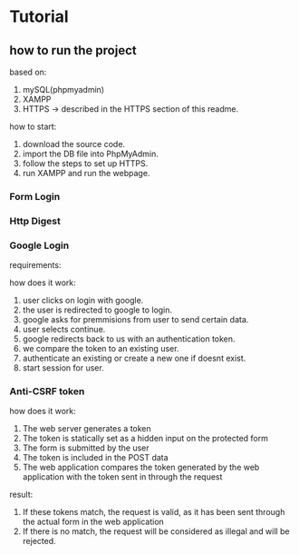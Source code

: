 
# Tutorial

## how to run the project

based on:
1. mySQL(phpmyadmin)
2. XAMPP
3. HTTPS -> described in the HTTPS section of this readme.

how to start:
1. download the source code.
2. import the DB file into PhpMyAdmin.
3. follow the steps to set up HTTPS.
4. run XAMPP and run the webpage.

### Form Login

### Http Digest

### 

### Google Login
requirements:


how does it work:
1. user clicks on login with google.
2. the user is redirected to google to login.
3. google asks for premmisions from user to send certain data.
4. user selects continue.
5. google redirects back to us with an authentication token.
6. we compare the token to an existing user.
7. authenticate an existing or create a new one if doesnt exist.
8. start session for user.

### Anti-CSRF token

how does it work:
1. The web server generates a token
2. The token is statically set as a hidden input on the protected form
3. The form is submitted by the user
4. The token is included in the POST data
5. The web application compares the token generated by the web application with the token sent in through the request

result:
1. If these tokens match, the request is valid, as it has been sent through the actual form in the web application
2. If there is no match, the request will be considered as illegal and will be rejected.
